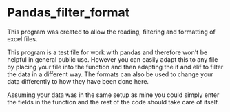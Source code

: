 # Pandas_filter_format
This program was created to allow the reading, filtering and formatting of excel files.

This program is a test file for work with pandas and therefore won't be helpful in general public use. However you can easily adapt this to any file by placing your file into the function and then adapting the if and elif to filter the data in a different way. The formats can also be used to change your data differently to how they have been done here.

Assuming your data was in the same setup as mine you could simply enter the fields in the function and the rest of the code should take care of itself.

